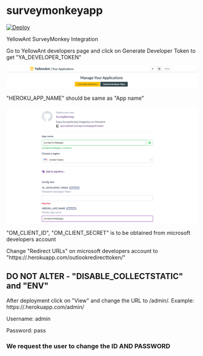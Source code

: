 # surveymonkeyapp
[![Deploy](https://www.herokucdn.com/deploy/button.svg)](https://heroku.com/deploy)


YellowAnt SurveyMonkey Integration

Go to YellowAnt developers page and click on Generate Developer Token to get "YA_DEVELOPER_TOKEN"

![Screenshot](ya_developer.png)

"HEROKU_APP_NAME" should be same as "App name"

![Screenshot](appname.png)

"OM_CLIENT_ID", "OM_CLIENT_SECRET" is to be obtained from microsoft developers account

Change "Redirect URLs" on microsoft developers account to "https://<appname>.herokuapp.com/outlookredirecttoken/"

## DO NOT ALTER - "DISABLE_COLLECTSTATIC" and "ENV"

After deployment click on "View" and change the URL to /admin/. Example: https://<app-name>.herokuapp.com/admin/


Username: admin

Password: pass

### We request the user to change the ID AND PASSWORD

